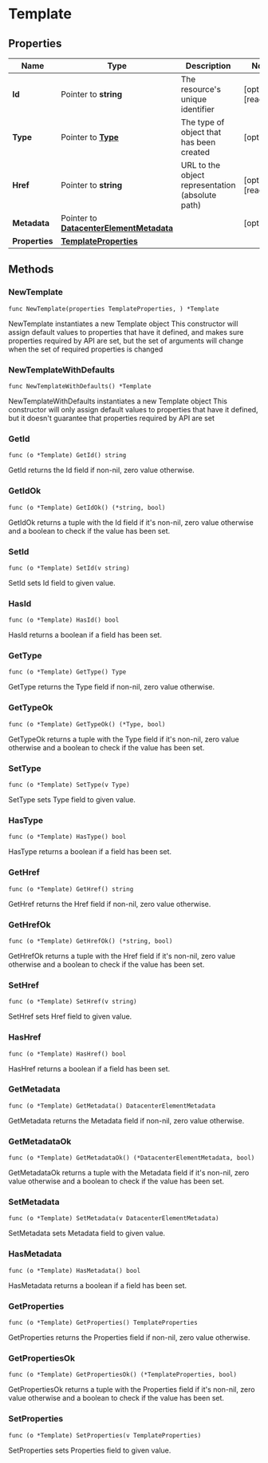 # Template

## Properties

|Name | Type | Description | Notes|
|------------ | ------------- | ------------- | -------------|
|**Id** | Pointer to **string** | The resource&#39;s unique identifier | [optional] [readonly] |
|**Type** | Pointer to [**Type**](Type.md) | The type of object that has been created | [optional] |
|**Href** | Pointer to **string** | URL to the object representation (absolute path) | [optional] [readonly] |
|**Metadata** | Pointer to [**DatacenterElementMetadata**](DatacenterElementMetadata.md) |  | [optional] |
|**Properties** | [**TemplateProperties**](TemplateProperties.md) |  | |

## Methods

### NewTemplate

`func NewTemplate(properties TemplateProperties, ) *Template`

NewTemplate instantiates a new Template object
This constructor will assign default values to properties that have it defined,
and makes sure properties required by API are set, but the set of arguments
will change when the set of required properties is changed

### NewTemplateWithDefaults

`func NewTemplateWithDefaults() *Template`

NewTemplateWithDefaults instantiates a new Template object
This constructor will only assign default values to properties that have it defined,
but it doesn't guarantee that properties required by API are set

### GetId

`func (o *Template) GetId() string`

GetId returns the Id field if non-nil, zero value otherwise.

### GetIdOk

`func (o *Template) GetIdOk() (*string, bool)`

GetIdOk returns a tuple with the Id field if it's non-nil, zero value otherwise
and a boolean to check if the value has been set.

### SetId

`func (o *Template) SetId(v string)`

SetId sets Id field to given value.

### HasId

`func (o *Template) HasId() bool`

HasId returns a boolean if a field has been set.

### GetType

`func (o *Template) GetType() Type`

GetType returns the Type field if non-nil, zero value otherwise.

### GetTypeOk

`func (o *Template) GetTypeOk() (*Type, bool)`

GetTypeOk returns a tuple with the Type field if it's non-nil, zero value otherwise
and a boolean to check if the value has been set.

### SetType

`func (o *Template) SetType(v Type)`

SetType sets Type field to given value.

### HasType

`func (o *Template) HasType() bool`

HasType returns a boolean if a field has been set.

### GetHref

`func (o *Template) GetHref() string`

GetHref returns the Href field if non-nil, zero value otherwise.

### GetHrefOk

`func (o *Template) GetHrefOk() (*string, bool)`

GetHrefOk returns a tuple with the Href field if it's non-nil, zero value otherwise
and a boolean to check if the value has been set.

### SetHref

`func (o *Template) SetHref(v string)`

SetHref sets Href field to given value.

### HasHref

`func (o *Template) HasHref() bool`

HasHref returns a boolean if a field has been set.

### GetMetadata

`func (o *Template) GetMetadata() DatacenterElementMetadata`

GetMetadata returns the Metadata field if non-nil, zero value otherwise.

### GetMetadataOk

`func (o *Template) GetMetadataOk() (*DatacenterElementMetadata, bool)`

GetMetadataOk returns a tuple with the Metadata field if it's non-nil, zero value otherwise
and a boolean to check if the value has been set.

### SetMetadata

`func (o *Template) SetMetadata(v DatacenterElementMetadata)`

SetMetadata sets Metadata field to given value.

### HasMetadata

`func (o *Template) HasMetadata() bool`

HasMetadata returns a boolean if a field has been set.

### GetProperties

`func (o *Template) GetProperties() TemplateProperties`

GetProperties returns the Properties field if non-nil, zero value otherwise.

### GetPropertiesOk

`func (o *Template) GetPropertiesOk() (*TemplateProperties, bool)`

GetPropertiesOk returns a tuple with the Properties field if it's non-nil, zero value otherwise
and a boolean to check if the value has been set.

### SetProperties

`func (o *Template) SetProperties(v TemplateProperties)`

SetProperties sets Properties field to given value.




